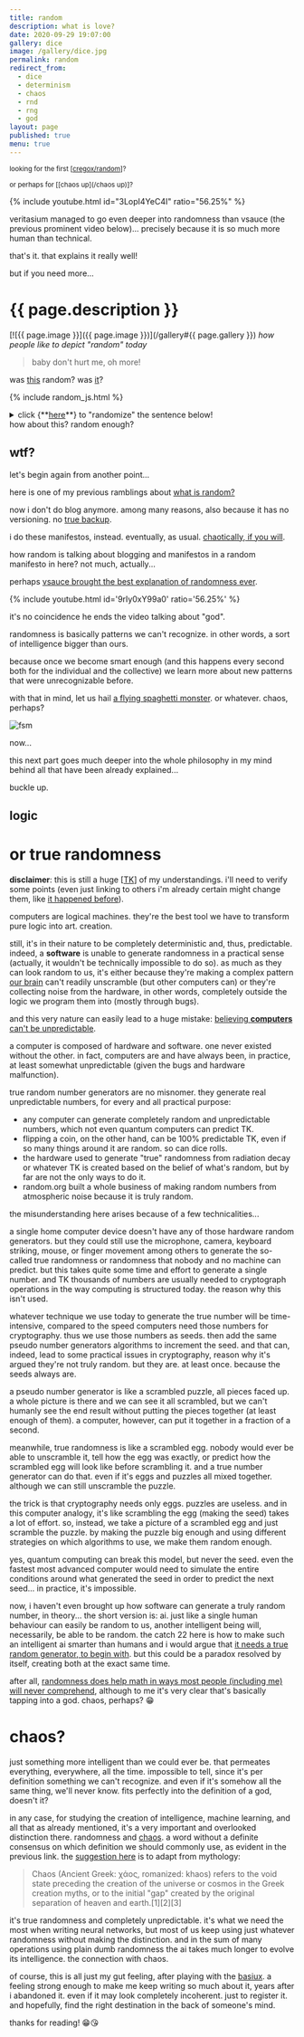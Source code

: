 ```yaml
---
title: random
description: what is love?
date: 2020-09-29 19:07:00
gallery: dice
image: /gallery/dice.jpg
permalink: random
redirect_from:
  - dice
  - determinism
  - chaos
  - rnd
  - rng
  - god
layout: page
published: true
menu: true
---
```


<small>looking for the first [[cregox/random](/lucky)]?</small>

<small>or perhaps for [[chaos up](/chaos up)]?</small>

{% include youtube.html id="3LopI4YeC4I" ratio="56.25%" %}

veritasium managed to go even deeper into randomness than vsauce (the previous prominent video below)... precisely because it is so much more human than technical.

that's it. that explains it really well!

but if you need more...

# {{ page.description }}

[![{{ page.image }}]({{ page.image }})](/gallery#{{ page.gallery }})
_how people like to depict "random" today_

> baby don't hurt me, oh more!

was [this](/love) random? was [it](/music)?

{% include random_js.html %}

<details>
<summary markdown="span">click {**<a href="javascript:shuffle()">here</a>**} to "randomize" the sentence below!</summary>
this is being generated by a [pseudo generator](/pseudo), which is something explained in the vsauce video below, and not really as random as it may look.
</details>

<span id="random">
how
about
this?
random
enough?
</span>

## wtf?

let's begin again from another point...

here is one of my previous ramblings about [what is random?](/talk/t/differences-between-free-will-randomness-and-or-determinism/7804.html)

now i don't do blog anymore. among many reasons, also because it has no versioning. no [true backup](/backup).

i do these manifestos, instead. eventually, as usual. [chaotically, if you will](/ahoxus).

how random is talking about blogging and manifestos in a random manifesto in here? not much, actually...

perhaps [vsauce brought the best explanation of randomness ever](https://www.youtube.com/watch?v=9rIy0xY99a0&list=PLXtN19u-oGmv7rme9MVeAmrP0XjbTPYhv&index=8&t=0s).

{% include youtube.html id='9rIy0xY99a0' ratio='56.25%' %}

it's no coincidence he ends the video talking about "god".

randomness is basically patterns we can't recognize. in other words, a sort of intelligence bigger than ours.

because once we become smart enough (and this happens every second both for the individual and the collective) we learn more about new patterns that were unrecognizable before.

<!--/span-->

with that in mind, let us hail [a flying spaghetti monster](https://www.venganza.org/). or whatever. chaos, perhaps?

![fsm](https://www.venganza.org/wp-content/uploads/2018/12/card8.jpg)

now...

this next part goes much deeper into the whole philosophy in my mind behind all that have been already explained...

buckle up.

## logic
# or true randomness

**disclaimer**: this is still a huge [[TK](/tk)] of my understandings. i'll need to verify some points (even just linking to others i'm already certain might change them, like [it happened before](/circumcision)).

computers are logical machines. they're the best tool we have to transform pure logic into art. creation.

still, it's in their nature to be completely deterministic and, thus, predictable. indeed, a **software** is unable to generate randomness in a practical sense (actually, it wouldn't be technically impossible to do so). as much as they can look random to us, it's either because they're making a complex pattern [our brain](/brain) can't readily unscramble (but other computers can) or they're collecting noise from the hardware, in other words, completely outside the logic we program them into (mostly through bugs).

and this very nature can easily lead to a huge mistake: [believing **computers** can't be unpredictable](https://curiosity.com/topics/why-computers-can-never-generate-truly-random-numbers-curiosity).

a computer is composed of hardware and software. one never existed without the other. in fact, computers are and have always been, in practice, at least somewhat unpredictable (given the bugs and hardware malfunction).

true random number generators are no misnomer. they generate real unpredictable numbers, for every and all practical purpose:

- any computer can generate completely random and unpredictable numbers, which not even quantum computers can predict TK.
- flipping a coin, on the other hand, can be 100% predictable TK, even if so many things around it are random. so can dice rolls.
- the hardware used to generate "true" randomness from radiation decay or whatever TK is created based on the belief of what's random, but by far are not the only ways to do it.
- random.org built a whole business of making random numbers from atmospheric noise because it is truly random.

the misunderstanding here arises because of a few technicalities...

a single home computer device doesn't have any of those hardware random generators. but they could still use the microphone, camera, keyboard striking, mouse, or finger movement among others to generate the so-called true randomness or randomness that nobody and no machine can predict. but this takes quite some time and effort to generate a single number. and TK thousands of numbers are usually needed to cryptograph operations in the way computing is structured today. the reason why this isn't used.

whatever technique we use today to generate the true number will be time-intensive, compared to the speed computers need those numbers for cryptography. thus we use those numbers as seeds. then add the same pseudo number generators algorithms to increment the seed. and that can, indeed, lead to some practical issues in cryptography, reason why it's argued they're not truly random. but they are. at least once. because the seeds always are.

a pseudo number generator is like a scrambled puzzle, all pieces faced up. a whole picture is there and we can see it all scrambled, but we can't humanly see the end result without putting the pieces together (at least enough of them). a computer, however, can put it together in a fraction of a second. 

meanwhile, true randomness is like a scrambled egg. nobody would ever be able to unscramble it, tell how the egg was exactly, or predict how the scrambled egg will look like before scrambling it. and a true number generator can do that. even if it's eggs and puzzles all mixed together. although we can still unscramble the puzzle.

the trick is that cryptography needs only eggs. puzzles are useless. and in this computer analogy, it's like scrambling the egg (making the seed) takes a lot of effort. so, instead, we take a picture of a scrambled egg and just scramble the puzzle. by making the puzzle big enough and using different strategies on which algorithms to use, we make them random enough.

yes, quantum computing can break this model, but never the seed. even the fastest most advanced computer would need to simulate the entire conditions around what generated the seed in order to predict the next seed... in practice, it's impossible.

now, i haven't even brought up how software can generate a truly random number, in theory... the short version is: ai. just like a single human behaviour can easily be random to us, another intelligent being will, necessarily, be able to be random. the catch 22 here is how to make such an intelligent ai smarter than humans and i would argue that [it needs a true random generator, to begin with](https://ai.stackexchange.com/questions/15590/is-randomness-necessary-for-ai?newreg=70448b7751cd4731b79234915d4a1248). but this could be a paradox resolved by itself, creating both at the exact same time.

after all, [randomness does help math in ways most people (including me) will never comprehend](https://www.quantamagazine.org/how-randomness-can-make-math-easier-20190709/), although to me it's very clear that's basically tapping into a god. chaos, perhaps? 😁

# chaos?

just something more intelligent than we could ever be. that permeates everything, everywhere, all the time. impossible to tell, since it's per definition something we can't recognize. and even if it's somehow all the same thing, we'll never know. fits perfectly into the definition of a god, doesn't it?

in any case, for studying the creation of intelligence, machine learning, and all that as already mentioned, it's a very important and overlooked distinction there. randomness and [chaos](https://en.m.wikipedia.org/wiki/chaos). a word without a definite consensus on which definition we should commonly use, as evident in the previous link. the [suggestion here](https://en.m.wikipedia.org/wiki/Chaos_(cosmogony)) is to adapt from mythology:

> Chaos (Ancient Greek: χάος, romanized: khaos) refers to the void state preceding the creation of the universe or cosmos in the Greek creation myths, or to the initial "gap" created by the original separation of heaven and earth.[1][2][3]

it's true randomness and completely unpredictable. it's what we need the most when writing neural networks, but most of us keep using just whatever randomness without making the distinction. and in the sum of many operations using plain dumb randomness the ai takes much longer to evolve its intelligence. the connection with chaos.

of course, this is all just my gut feeling, after playing with the [basiux](/basiux). a feeling strong enough to make me keep writing so much about it, years after i abandoned it. even if it may look completely incoherent. just to register it. and hopefully, find the right destination in the back of someone's mind.

thanks for reading! 😁😘

